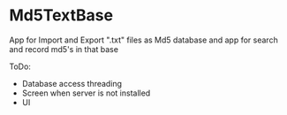 # Md5TextBase

App for Import and Export ".txt" files as Md5 database and app for search and record md5's in that base

ToDo: 
- Database access threading
- Screen when server is not installed
- UI
